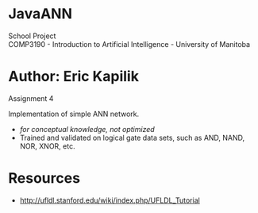 # JavaANN
School Project  
COMP3190 - Introduction to Artificial Intelligence - University of Manitoba

Author: Eric Kapilik
======================

Assignment 4


Implementation of simple ANN network.  
- *for conceptual knowledge, not optimized*  
- Trained and validated on logical gate data sets, such as AND, NAND, NOR, XNOR, etc.



Resources
=====================
- http://ufldl.stanford.edu/wiki/index.php/UFLDL_Tutorial
